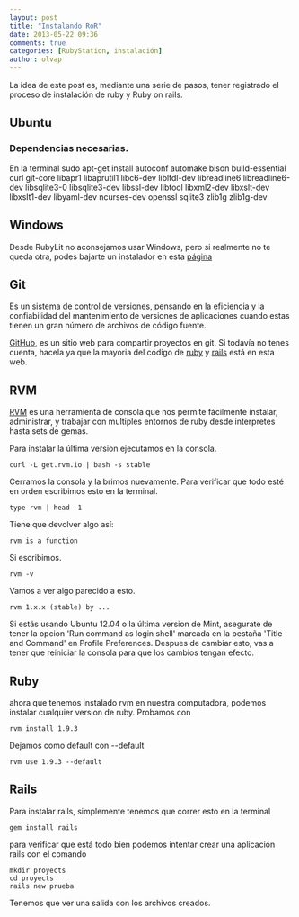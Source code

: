 ```yaml
---
layout: post
title: "Instalando RoR"
date: 2013-05-22 09:36
comments: true
categories: [RubyStation, instalación]
author: olvap
---
```


La idea de este post es, mediante una serie de pasos, tener registrado el proceso de instalación de ruby y Ruby on rails.

## Ubuntu

### Dependencias necesarias.

En la terminal
    sudo apt-get install autoconf automake bison build-essential curl git-core libapr1 libaprutil1 libc6-dev libltdl-dev libreadline6 libreadline6-dev libsqlite3-0 libsqlite3-dev libssl-dev libtool libxml2-dev libxslt-dev libxslt1-dev libyaml-dev ncurses-dev openssl sqlite3 zlib1g zlib1g-dev


## Windows

Desde RubyLit no aconsejamos usar Windows, pero si realmente no te queda otra, podes bajarte un instalador en esta [página][1]

## Git

Es un [sistema de control de versiones][6], pensando en la eficiencia y la confiabilidad del mantenimiento de versiones de aplicaciones cuando estas tienen un gran número de archivos de código fuente.

[GitHub][3], es un sitio web para compartir proyectos en git. Si todavía no tenes cuenta, hacela ya que la mayoria del código de [ruby][4] y [rails][5] está en esta web.

## RVM

[RVM][2] es una herramienta de consola que nos permite fácilmente instalar, administrar, y trabajar con multiples entornos de ruby desde interpretes hasta sets de gemas.

Para instalar la última version ejecutamos en la consola.

    curl -L get.rvm.io | bash -s stable

Cerramos la consola y la brimos nuevamente. Para verificar que todo esté en orden escribimos esto en la terminal.

    type rvm | head -1

Tiene que devolver algo así:

    rvm is a function

Si escribimos.

    rvm -v

Vamos a ver algo parecido a esto.

    rvm 1.x.x (stable) by ...

Si estás usando Ubuntu 12.04 o la última version de Mint, asegurate de tener la opcion 'Run command as login shell' marcada en la pestaña 'Title and Command' en Profile Preferences. Despues de cambiar esto, vas a tener que reiniciar la consola para que los cambios tengan efecto.

## Ruby

ahora que tenemos instalado rvm en nuestra computadora, podemos instalar cualquier version de ruby.
Probamos con

    rvm install 1.9.3

Dejamos como default con --default

    rvm use 1.9.3 --default

## Rails

Para instalar rails, simplemente tenemos que correr esto en la terminal

    gem install rails

para verificar que está todo bien podemos intentar crear una aplicación rails con el comando

    mkdir proyects
    cd proyects
    rails new prueba

Tenemos que ver una salida con los archivos creados.

[1]: http://railsinstaller.org/
[2]: https://rvm.io/
[3]: https://github.com/
[4]: https://github.com/ruby/ruby
[5]: https://github.com/rails/rails
[6]: http://es.wikipedia.org/wiki/Control_de_versiones
